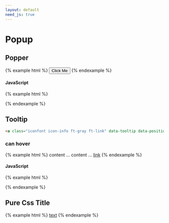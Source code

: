 ```yaml
---
layout: default
need_js: true
---
```


# Popup



## Popper

{% example html %}
<button class="ui-button js-popper">Click Me</button>
{% endexample %}

#### JavaScript

{% example html %}
<script>
  var Popper = ui.Popper;
  var btn = document.querySelector('.js-popper');

  if (btn) {
    btn.addEventListener('click', function (e) {
      e.stopPropagation();
      
      new Popper(btn, {
        position: 'center top',
        content: '内容部分'
      });
    }, false);
  }
</script>
{% endexample %}

## Tooltip

<a class="iconfont icon-info ft-gray ft-link" data-tooltip data-position="right top" data-text="内容区域"></a><a class="iconfont icon-info ft-gray ft-link" data-tooltip data-position="right bottom" data-text="内容区域"></a><a class="iconfont icon-info ft-gray ft-link" data-tooltip data-position="right middle" data-text="内容区域"></a><a class="iconfont icon-info ft-gray ft-link" data-tooltip data-text="内容区域"></a><a class="iconfont icon-info ft-gray ft-link" data-tooltip data-position="left top" data-text="内容区域"></a><a class="iconfont icon-info ft-gray ft-link" data-tooltip data-position="left middle" data-text="内容区域"></a><a class="iconfont icon-info ft-gray ft-link" data-tooltip data-position="center top" data-text="内容区域"></a><a class="iconfont icon-info ft-gray ft-link" data-tooltip data-position="center bottom" data-text="内容区域"></a>


```html
<a class="iconfont icon-info ft-gray ft-link" data-tooltip data-position="right top" data-text="内容"></a>
```

### can hover

{% example html %}
<span class="iconfont icon-info ft-gray ft-link" data-tooltip data-position="center top" data-delay="300">
  <span class="data-tip hidden">content ... content ... <a href="#" class="ft-primary">link</a></span>
</span>
{% endexample %}

#### JavaScript

{% example html %}
<script>
  var Tooltip = ui.Tooltip;
  new Tooltip('[data-tooltip]');
</script>
{% endexample %}

## Pure Css Title

{% example html %}
<a href="#" data-title="this is my title" class="ui-title-tip">text</a>
{% endexample %}